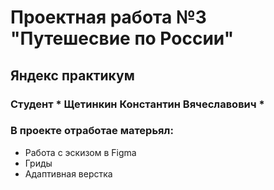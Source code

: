 # Проектная работа №3 "Путешесвие по России"
## Яндекс практикум
### Студент * Щетинкин Константин Вячеславович *
### В проекте отработае матерьял:
* Работа с эскизом в Figma
* Гриды
* Адаптивная верстка




